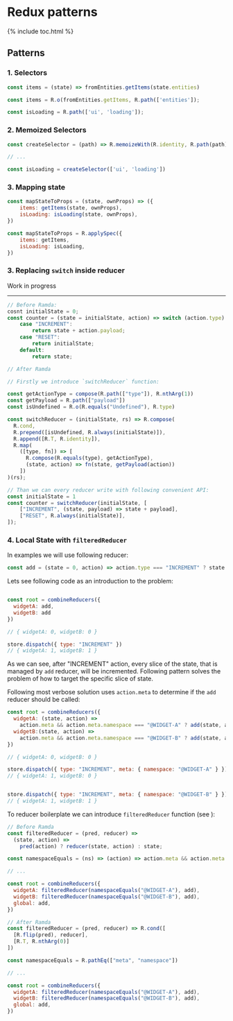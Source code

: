# Redux patterns

{% include toc.html %}

## Patterns

### 1. Selectors

```js
const items = (state) => fromEntities.getItems(state.entities)
```

```js
const items = R.o(fromEntities.getItems, R.path(['entities']);

const isLoading = R.path(['ui', 'loading']);
```

### 2. Memoized Selectors

```js
const createSelector = (path) => R.memoizeWith(R.identity, R.path(path))

// ...

const isLoading = createSelector(['ui', 'loading'])
```

### 3. Mapping state

```js
const mapStateToProps = (state, ownProps) => ({
	items: getItems(state, ownProps),
	isLoading: isLoading(state, ownProps),
})
```

```js
const mapStateToProps = R.applySpec({
	items: getItems,
	isLoading: isLoading,
})
```

### 3. Replacing `switch` inside reducer

Work in progress

---

```js
// Before Ramda:
cosnt initialState = 0;
const counter = (state = initialState, action) => switch (action.type) {
	case "INCREMENT":
		return state + action.payload;
	case "RESET":
		return initialState;
	default:
		return state;
```

```js
// After Ramda

// Firstly we introduce `switchReducer` function:

const getActionType = compose(R.path(["type"]), R.nthArg(1))
const getPayload = R.path(["payload"])
const isUndefined = R.o(R.equals("Undefined"), R.type)

const switchReducer = (initialState, rs) => R.compose(
  R.cond,
  R.prepend([isUndefined, R.always(initialState)]),
  R.append([R.T, R.identity]),
  R.map(
    ([type, fn]) => [
      R.compose(R.equals(type), getActionType),
      (state, action) => fn(state, getPayload(action))
    ])
)(rs);

// Than we can every reducer write with following convenient API:
const initialState = 1
const counter = switchReducer(initialState, [
	["INCREMENT", (state, payload) => state + payload],
	["RESET", R.always(initialState)],
]);


```

### 4. Local State with `filteredReducer`

In examples we will use following reducer:

```js
const add = (state = 0, action) => action.type === "INCREMENT" ? state + 1 : state
```

Lets see following code as an introduction to the problem:

```js

const root = combineReducers({
  widgetA: add,
  widgetB: add
})

// { widgetA: 0, widgetB: 0 }

store.dispatch({ type: "INCREMENT" })
// { widgetA: 1, widgetB: 1 }

```

As we can see, after "INCREMENT" action, every slice of the state, that is managed by `add` reducer, will be incremented.
Following pattern solves the problem of how to target the specific slice of state.

Following most verbose solution uses `action.meta` to determine if the `add` reducer should be called:

```js
const root = combineReducers({
  widgetA: (state, action) =>
    action.meta && action.meta.namespace === "@WIDGET-A" ? add(state, action) : state,
  widgetB:(state, action) =>
    action.meta && action.meta.namespace === "@WIDGET-B" ? add(state, action) : state,
})

// { widgetA: 0, widgetB: 0 }

store.dispatch({ type: "INCREMENT", meta: { namespace: "@WIDGET-A" } })
// { widgetA: 1, widgetB: 0 }


store.dispatch({ type: "INCREMENT", meta: { namespace: "@WIDGET-B" } })
// { widgetA: 1, widgetB: 1 }
```

To reducer boilerplate we can introduce `filteredReducer` function (see ):

```js
// Before Ramda
const filteredReducer = (pred, reducer) =>
  (state, action) =>
    pred(action) ? reducer(state, action) : state;

const namespaceEquals = (ns) => (action) => action.meta && action.meta.namespace === ns

// ...

const root = combineReducers({
  widgetA: filteredReducer(namespaceEquals("@WIDGET-A"), add),
  widgetB: filteredReducer(namespaceEquals("@WIDGET-B"), add),
  global: add,
})
```

```js
// After Ramda
const filteredReducer = (pred, reducer) => R.cond([
  [R.flip(pred), reducer],
  [R.T, R.nthArg(0)]
])

const namespaceEquals = R.pathEq(["meta", "namespace"])

// ...

const root = combineReducers({
  widgetA: filteredReducer(namespaceEquals("@WIDGET-A"), add),
  widgetB: filteredReducer(namespaceEquals("@WIDGET-B"), add),
  global: add,
})
```

